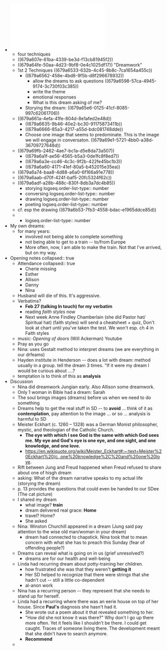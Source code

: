 - ![dreamwork.pdf](../assets/dreamwork_1738170359855_0.pdf)
	- four techniques
	- ((679a607e-61ba-4339-be3d-f13cb81945f2))
	- ((679a64fe-50aa-4d23-9bf8-0e4c1025df17)) "Dreamwork"
	- 1st 2 Techniques ((679a6533-632b-4c45-8b8c-7ca1654a455c))
		- ((679a6562-458e-4bd8-9f5b-d8f296678932))
			- allow the dreams to ask questions ((679a6598-57ca-4945-9174-3c730f03c385))
			- write the theme
			- emotional responses
			- What is this dream asking of me?
		- Storying the dream: ((679a65e6-0125-41cf-8085-997c62061706))
	- ((679a661a-4efa-41fe-804d-8e1afed2e48d))
		- ((679a6635-9b46-40e2-bc30-91175873411b))
		- ((679a6666-85a3-4217-a55d-bdc081748dde))
		- Choose one image that seems to predominate. This is the image we will engage in conversaton. ((679a69e1-5721-4bb0-a38d-36709727648d))
	- ((679a69fb-2462-4ae7-bc1a-d5e8da73a507))
		- ((679a6a1f-ae56-4565-b5a3-0de1fc8f8ed7))
		- ((679a6a3e-cc46-4c3c-9f2b-422fe45bc1b3))
		- ((679a6a60-4171-41ef-80a5-b452015e35ea))
	- ((679a6a74-baa8-4d88-a6a0-6f166a91e778))
	- ((679a6aab-d70f-424f-baf5-20fc5324f62c))
	- ((679a6adf-a28b-488c-830f-8db3a7dc4b85))
		- storying
		  logseq.order-list-type:: number
		- conversing
		  logseq.order-list-type:: number
		- drawing
		  logseq.order-list-type:: number
		- poeting
		  logseq.order-list-type:: number
	- cf. esp the drawing ((679a6b53-7fb3-4558-bdac-e1965ddce85d))
	-
		- logseq.order-list-type:: number
- My own dreams:
	- for many years:
		- involved not being able to complete something
		- not being able to get to a train -- to/from Europe
		- More often, now, I am able to make the train. Not that I've arrived, but on my way.
- Opening notes
  collapsed:: true
	- Attendance
	  collapsed:: true
		- Cherie missing
		- Esther
		- Allison
		- Danny
		- Nina
	- Husband will die of this. It's aggressive.
	- Verbatims?
		- **Feb 27 (talking In touch) for my verbatim**
		- reading *faith styles* now
		- Next week Anne Findley Chamberlain (she did Pastor hat/ Spiritual hat) (faith styles) will send a cheatsheet + quiz, Don't look at chart until you've taken the test. We won't esp. ch 4 in Faith styles
	- music: *Opening of doors* (Will Ackerman) Youtube
	- Pray as you go
	- Nina: uses Gestalt method to interpret dreams (we are everything in our drfeams)
	- Hayden institute in Henderson -- does a lot with dream: method usually in a group. tell the dream 3 times. "If it were my dream I would be curious about ....?
	- temptation is to think of this as **analysis**
- Discussion
	- Nina did dreamwork Jungian early. Also Allison some dreamwork.
	- Only 1 woman in Bible had a dream: Sarah
	- The soul brings images (dreams) before us when we need to do something
	- Dreams help to get the real stuff in SD -- to **avoid** ... think of it as **contemplation**, pay attention to the image ... or so ... analysis is harmful to SD
	- Meister Eckhart (c. 1260 – 1328) was a German Monist philosopher, mystic, and theologian of the Catholic Church.
		- **The eye with which I see God is the same with which God sees me.** **My eye and God's eye is one eye, and one sight, and one knowledge, and one love.**
		- https://en.wikiquote.org/wiki/Meister_Eckhart#:~:text=Meister%20Eckhart%20(c.,one%20knowledge%2C%20and%20one%20love.
	- Rift between Jung and Freud happened when Freud refused to share about one of hisgh dream
	- asking: What of the dream narrative speaks to my actual life (storying the dream)
	- p. 13 provides the questions that could even be handed to our SDee (The cat picture)
	- I shared my dream
		- what image? **train**
		- dream delivered real grace: **Home**
		- travel? Home?
		- She asked
	- Nina: Winston Churchill appeared in a dream (Jung said pay attention to the wise old man/woman in your dream)
		- dream had connected to chapstick. Nina took that to mean concern with what she has to preach this Sunday (fear of offending people?)
	- Dreams can reveal what is going on in us (grief unresolved?)
		- dreams are for our health and well-being
	- Linda had recurring dream about potty-training her children.
		- how frustrated she was that they weren't **getting it**
		- Her SD helped to recognize that there were strings that she hadn't cut  -- still a little co-dependent
		- al-anon work
	- Nina has a recurring person -- they represent that she needs to stand up for herself.
	- Linda had a recurring where there was an eerie house on top of her house. Since **Paul's** diagnosis she hasn't had it.
		- She wrote out a poem about it that revealed something to her.
		- "How did she not know it was there?" Why don't I go up there more often. Yet it feels like I shouldn't be there. I could get caught. Traces of someone living there. The development meant that she didn't have to search anymore.
		- **Recommend**
	-